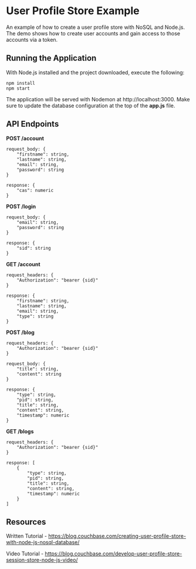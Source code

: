 # User Profile Store Example

An example of how to create a user profile store with NoSQL and Node.js. The demo shows how to create user accounts and gain access to those accounts via a token.

## Running the Application

With Node.js installed and the project downloaded, execute the following:

```
npm install
npm start
```

The application will be served with Nodemon at http://localhost:3000. Make sure to update the database configuration at the top of the **app.js** file.

## API Endpoints

**POST /account**

```
request_body: {
    "firstname": string,
    "lastname": string,
    "email": string,
    "password": string
}

response: {
    "cas": numeric
}
```

**POST /login**

```
request_body: {
    "email": string,
    "password": string
}

response: {
    "sid": string
}
```

**GET /account**

```
request_headers: {
    "Authorization": "bearer {sid}"
}

response: {
    "firstname": string,
    "lastname": string,
    "email": string,
    "type": string
}
```

**POST /blog**

```
request_headers: {
    "Authorization": "bearer {sid}"
}

request_body: {
    "title": string,
    "content": string
}

response: {
    "type": string,
    "pid": string,
    "title": string,
    "content": string,
    "timestamp": numeric
}
```

**GET /blogs**

```
request_headers: {
    "Authorization": "bearer {sid}"
}

response: [
    {
        "type": string,
        "pid": string,
        "title": string,
        "content": string,
        "timestamp": numeric
    }
]
```

## Resources

Written Tutorial - https://blog.couchbase.com/creating-user-profile-store-with-node-js-nosql-database/

Video Tutorial - https://blog.couchbase.com/develop-user-profile-store-session-store-node-js-video/
